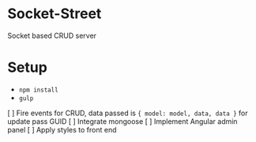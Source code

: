 # Socket-Street

Socket based CRUD server

Setup
==
* `npm install` 
* `gulp`

[ ] Fire events for CRUD, data passed is `{ model: model, data, data }` for update pass GUID
[ ] Integrate mongoose
[ ] Implement Angular admin panel
[ ] Apply styles to front end